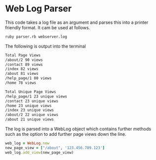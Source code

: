 # Web Log Parser

This code takes a log file as an argument and parses this into a printer friendly format. It cam be used at follows.

```zsh
ruby parser.rb webserver.log
```

The following is output into the terminal

```zsh
Total Page Views
/about/2 90 views
/contact 89 views
/index 82 views
/about 81 views
/help_page/1 80 views
/home 78 views

Total Unique Page Views
/help_page/1 23 unique views
/contact 23 unique views
/home 23 unique views
/index 23 unique views
/about/2 22 unique views
/about 21 unique views
```

The log is parsed into a WebLog object which contains further methods such as the option to add further page views down the line.

```ruby
web_log = WebLog.new
new_page_view = ["/about", '123.456.789.123']
web_log.add_view(new_page_view)
```

